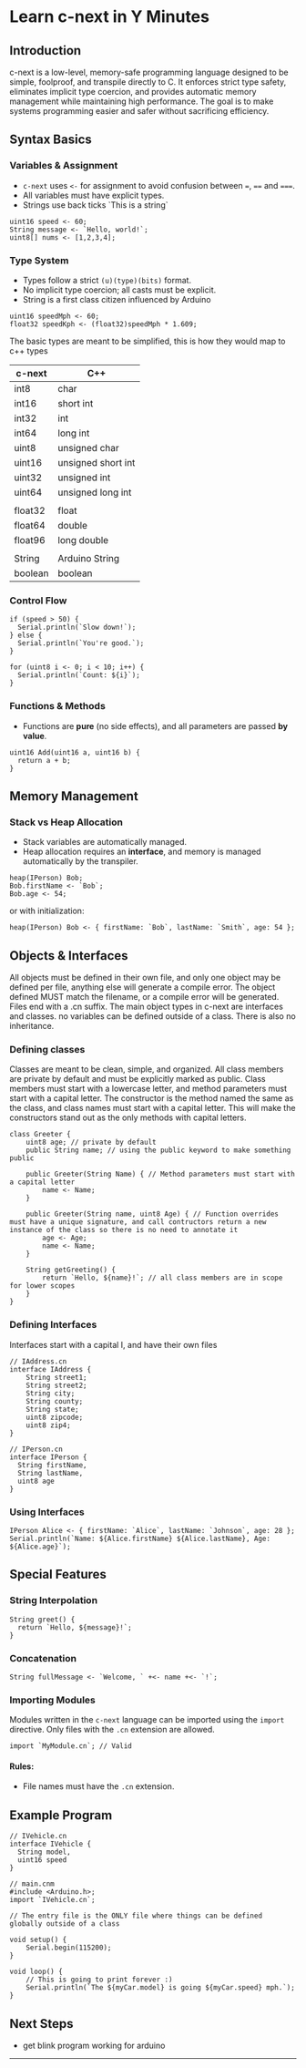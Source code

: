 # Learn c-next in Y Minutes

## Introduction
c-next is a low-level, memory-safe programming language designed to be simple, foolproof, and transpile directly to C. It enforces strict type safety, eliminates implicit type coercion, and provides automatic memory management while maintaining high performance. The goal is to make systems programming easier and safer without sacrificing efficiency.

## Syntax Basics

### Variables & Assignment
- `c-next` uses `<-` for assignment to avoid confusion between `=`, `==` and `===`.
- All variables must have explicit types.
- Strings use back ticks \`This is a string\`

```c-next
uint16 speed <- 60;
String message <- `Hello, world!`;
uint8[] nums <- [1,2,3,4];
```

### Type System
- Types follow a strict `(u)(type)(bits)` format.
- No implicit type coercion; all casts must be explicit.
- String is a first class citizen influenced by Arduino

```c-next
uint16 speedMph <- 60;
float32 speedKph <- (float32)speedMph * 1.609;
```

The basic types are meant to be simplified, this is how they would map to c++ types

| c-next | C++                |
| ------ | ------------------ |
| int8   | char               |
| int16  | short int          |
| int32  | int                |
| int64  | long int           |
| uint8  | unsigned char      |
| uint16 | unsigned short int |
| uint32 | unsigned int       |
| uint64 | unsigned long int  |
|        |                    |
| float32| float              |
| float64| double             |
| float96| long double        |
|        |                    |
| String | Arduino String     |
| boolean| boolean            |

### Control Flow
```c-next
if (speed > 50) {
  Serial.println(`Slow down!`);
} else {
  Serial.println(`You're good.`);
}

for (uint8 i <- 0; i < 10; i++) {
  Serial.println(`Count: ${i}`);
}
```

### Functions & Methods
- Functions are **pure** (no side effects), and all parameters are passed **by value**.

```c-next
uint16 Add(uint16 a, uint16 b) {
  return a + b;
}
```

## Memory Management
### Stack vs Heap Allocation
- Stack variables are automatically managed.
- Heap allocation requires an **interface**, and memory is managed automatically by the transpiler.

```c-next
heap(IPerson) Bob;
Bob.firstName <- `Bob`;
Bob.age <- 54;
```

or with initialization:

```c-next
heap(IPerson) Bob <- { firstName: `Bob`, lastName: `Smith`, age: 54 };
```

## Objects & Interfaces

All objects must be defined in their own file, and only one object may be defined per file, anything else will generate a compile error. The object defined MUST match the filename, or a compile error will be generated. Files end with a .cn suffix. The main object types in c-next are interfaces and classes. no variables can be defined outside of a class. There is also no inheritance.

### Defining classes
Classes are meant to be clean, simple, and organized. All class members are private by default and must be explicitly marked as public. Class members must start with a lowercase letter, and method parameters must start with a capital letter. The constructor is the method named the same as the class, and class names must start with a capital letter. This will make the constructors stand out as the only methods with capital letters.
```c-next
class Greeter {
    uint8 age; // private by default
    public String name; // using the public keyword to make something public 

    public Greeter(String Name) { // Method parameters must start with a capital letter
        name <- Name;
    }

    public Greeter(String name, uint8 Age) { // Function overrides must have a unique signature, and call contructors return a new instance of the class so there is no need to annotate it
        age <- Age;
        name <- Name;
    }

    String getGreeting() {
        return `Hello, ${name}!`; // all class members are in scope for lower scopes
    }
}
```

### Defining Interfaces
Interfaces start with a capital I, and have their own files
```c-next
// IAddress.cn
interface IAddress {
    String street1;
    String street2;
    String city;
    String county;
    String state;
    uint8 zipcode;
    uint8 zip4;
}
```
```c-next
// IPerson.cn
interface IPerson {
  String firstName,
  String lastName,
  uint8 age
}
```

### Using Interfaces
```c-next
IPerson Alice <- { firstName: `Alice`, lastName: `Johnson`, age: 28 };
Serial.println(`Name: ${Alice.firstName} ${Alice.lastName}, Age: ${Alice.age}`);
```

## Special Features
### String Interpolation
```c-next
String greet() {
  return `Hello, ${message}!`;
}
```

### Concatenation
```c-next
String fullMessage <- `Welcome, ` +<- name +<- `!`;
```

### Importing Modules
Modules written in the `c-next` language can be imported using the `import` directive. Only files with the `.cn` extension are allowed.

```c-next
import `MyModule.cn`; // Valid
```

#### Rules:
- File names must have the `.cn` extension.

## Example Program
```c-next
// IVehicle.cn
interface IVehicle {
  String model,
  uint16 speed
}
```


```c-next
// main.cnm
#include <Arduino.h>;
import `IVehicle.cn`;

// The entry file is the ONLY file where things can be defined globally outside of a class

void setup() {
    Serial.begin(115200);
}

void loop() {
    // This is going to print forever :)
    Serial.println(`The ${myCar.model} is going ${myCar.speed} mph.`);
}
```

## Next Steps
- get blink program working for arduino

---


